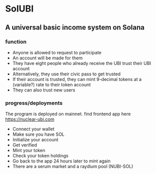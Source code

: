 # SolUBI
## A universal basic income system on Solana

### function

 - Anyone is allowed to request to participate
 - An account will be made for them
 - They have eight people who already receive the UBI trust their UBI account
 - Alternatively, they use their civic pass to get trusted
 - If their account is trusted, they can mint 9-decimal tokens at a (variable?) rate to their token account
 - They can also trust new users

 ### progress/deployments

 The program is deployed on mainnet. find frontend app here https://nuclear-ubi.com
  - Connect your wallet
  - Make sure you have SOL
  - Initialize your account
  - Get verified
  - Mint your token
  - Check your token holdings
  - Go back to the app 24 hours later to mint again
  - There are a serum market and a raydium pool (NUBI-SOL)
